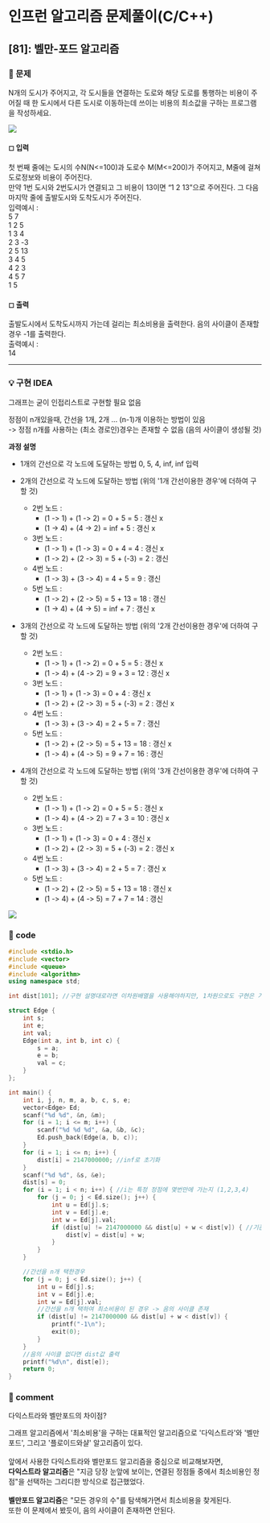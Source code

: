 # 인프런 알고리즘 문제풀이(C/C++)

## [81]: 벨만-포드 알고리즘

### 🌴 문제

N개의 도시가 주어지고, 각 도시들을 연결하는 도로와 해당 도로를 통행하는 비용이 주어질 때 한 도시에서 다른 도시로 이동하는데 쓰이는 비용의 최소값을 구하는 프로그램을 작성하세요.

<img src="https://user-images.githubusercontent.com/49135797/135294205-611ba370-e88c-42e1-bd54-dbe6c0c04b34.png">

#### ◻ 입력

첫 번째 줄에는 도시의 수N(N<=100)과 도로수 M(M<=200)가 주어지고, M줄에 걸쳐 도로정보와 비용이 주어진다.<br>
만약 1번 도시와 2번도시가 연결되고 그 비용이 13이면 “1 2 13”으로 주어진다. 그 다음 마지막 줄에 출발도시와 도착도시가 주어진다.<br>
입력예시 : <br>
5 7<br>
1 2 5<br>
1 3 4<br>
2 3 -3<br>
2 5 13<br>
3 4 5<br>
4 2 3<br>
4 5 7<br>
1 5

#### ◻ 출력

출발도시에서 도착도시까지 가는데 걸리는 최소비용을 출력한다. 음의 사이클이 존재할 경우 -1를 출력한다.<br>
출력예시 :<br>
14

---

### 💡 구현 IDEA

그래프는 굳이 인접리스트로 구현할 필요 없음 <br>

정점이 n개있을때, 간선을 1개, 2개 ... (n-1)개 이용하는 방법이 있음 <br>
-> 정점 n개를 사용하는 (최소 경로인)경우는 존재할 수 없음 (음의 사이클이 생성될 것)

**과정 설명**

- 1개의 간선으로 각 노드에 도달하는 방법 0, 5, 4, inf, inf 입력

- 2개의 간선으로 각 노드에 도달하는 방법 (위의 '1개 간선이용한 경우'에 더하여 구할 것)

  - 2번 노드 :
    - (1 -> 1) + (1 -> 2) = 0 + 5 = 5 : 갱신 x
    - (1 -> 4) + (4 -> 2) = inf + 5 : 갱신 x
  - 3번 노드 :
    - (1 -> 1) + (1 -> 3) = 0 + 4 = 4 : 갱신 x
    - (1 -> 2) + (2 -> 3) = 5 + (-3) = 2 : 갱신
  - 4번 노드 :
    - (1 -> 3) + (3 -> 4) = 4 + 5 = 9 : 갱신
  - 5번 노드 :
    - (1 -> 2) + (2 -> 5) = 5 + 13 = 18 : 갱신
    - (1 -> 4) + (4 -> 5) = inf + 7 : 갱신 x

- 3개의 간선으로 각 노드에 도달하는 방법 (위의 '2개 간선이용한 경우'에 더하여 구할 것)

  - 2번 노드 :
    - (1 -> 1) + (1 -> 2) = 0 + 5 = 5 : 갱신 x
    - (1 -> 4) + (4 -> 2) = 9 + 3 = 12 : 갱신 x
  - 3번 노드 :
    - (1 -> 1) + (1 -> 3) = 0 + 4 : 갱신 x
    - (1 -> 2) + (2 -> 3) = 5 + (-3) = 2 : 갱신 x
  - 4번 노드 :
    - (1 -> 3) + (3 -> 4) = 2 + 5 = 7 : 갱신
  - 5번 노드 :
    - (1 -> 2) + (2 -> 5) = 5 + 13 = 18 : 갱신 x
    - (1 -> 4) + (4 -> 5) = 9 + 7 = 16 : 갱신

- 4개의 간선으로 각 노드에 도달하는 방법 (위의 '3개 간선이용한 경우'에 더하여 구할 것)
  - 2번 노드 :
    - (1 -> 1) + (1 -> 2) = 0 + 5 = 5 : 갱신 x
    - (1 -> 4) + (4 -> 2) = 7 + 3 = 10 : 갱신 x
  - 3번 노드 :
    - (1 -> 1) + (1 -> 3) = 0 + 4 : 갱신 x
    - (1 -> 2) + (2 -> 3) = 5 + (-3) = 2 : 갱신 x
  - 4번 노드 :
    - (1 -> 3) + (3 -> 4) = 2 + 5 = 7 : 갱신 x
  - 5번 노드 :
    - (1 -> 2) + (2 -> 5) = 5 + 13 = 18 : 갱신 x
    - (1 -> 4) + (4 -> 5) = 7 + 7 = 14 : 갱신

<img src="https://user-images.githubusercontent.com/49135797/135316797-38e04aae-cf15-417f-8407-5c0e6037d920.png">

### 🤠 code

```c++
#include <stdio.h>
#include <vector>
#include <queue>
#include <algorithm>
using namespace std;

int dist[101]; //구현 설명대로라면 이차원배열을 사용해야하지만, 1차원으로도 구현은 가능

struct Edge {
	int s;
	int e;
	int val;
	Edge(int a, int b, int c) {
		s = a;
		e = b;
		val = c;
	}
};

int main() {
	int i, j, n, m, a, b, c, s, e;
	vector<Edge> Ed;
	scanf("%d %d", &n, &m);
	for (i = 1; i <= m; i++) {
		scanf("%d %d %d", &a, &b, &c);
		Ed.push_back(Edge(a, b, c));
	}
	for (i = 1; i <= n; i++) {
		dist[i] = 2147000000; //inf로 초기화
	}
	scanf("%d %d", &s, &e);
	dist[s] = 0;
	for (i = 1; i < n; i++) { //i는 특정 정점에 몇번만에 가는지 (1,2,3,4)
		for (j = 0; j < Ed.size(); j++) {
			int u = Ed[j].s;
			int v = Ed[j].e;
			int w = Ed[j].val;
			if (dist[u] != 2147000000 && dist[u] + w < dist[v]) { //기존값보다 작으면 갱신
				dist[v] = dist[u] + w;
			}
		}
	}

	//간선을 n개 택한경우
	for (j = 0; j < Ed.size(); j++) {
		int u = Ed[j].s;
		int v = Ed[j].e;
		int w = Ed[j].val;
		//간선을 n개 택하여 최소비용이 된 경우 -> 음의 사이클 존재
		if (dist[u] != 2147000000 && dist[u] + w < dist[v]) {
			printf("-1\n");
			exit(0);
		}
	}
	//음의 사이클 없다면 dist값 출력
	printf("%d\n", dist[e]);
	return 0;
}
```

### 📙 comment

다익스트라와 벨만포드의 차이점? <br>

그래프 알고리즘에서 '최소비용'을 구하는 대표적인 알고리즘으로 '다익스트라'와 '벨만포드', 그리고 '플로이드와샬' 알고리즘이 있다.<br>
<br>
앞에서 사용한 다익스트라와 벨만포드 알고리즘을 중심으로 비교해보자면,<br>
**다익스트라 알고리즘**은 "지금 당장 눈앞에 보이는, 연결된 정점들 중에서 최소비용인 정점"을 선택하는 그리디한 방식으로 접근했었다.<br>
<br>
**벨만포드 알고리즘**은 "모든 경우의 수"를 탐색해가면서 최소비용을 찾게된다. <br>
또한 이 문제에서 봤듯이, 음의 사이클이 존재하면 안된다.
